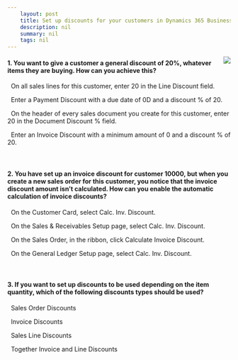 ```yaml
---
    layout: post
    title: Set up discounts for your customers in Dynamics 365 Business Central  
    description: nil
    summary: nil
    tags: nil
---
```



 <a target="_blank" href="https://docs.microsoft.com/en-us/learn/modules/customer-discounts-dynamics-365-business-central/6-check/"><i class="fas fa-external-link-alt"></i> </a>
 <img align="right" src="https://docs.microsoft.com/en-us/learn/achievements/customer-discounts-dynamics-365-business-central.svg">
####  1. You want to give a customer a general discount of 20%, whatever items they are buying. How can you achieve this?


<i class='far fa-square'></i> &nbsp;&nbsp;On all sales lines for this customer, enter 20 in the Line Discount field.

<i class='far fa-square'></i> &nbsp;&nbsp;Enter a Payment Discount with a due date of 0D and a discount \% of 20.

<i class='far fa-square'></i> &nbsp;&nbsp;On the header of every sales document you create for this customer, enter 20 in the Document Discount \% field.

<i class='fas fa-check-square' style='color: Dodgerblue;'></i> &nbsp;&nbsp;Enter an Invoice Discount with a minimum amount of 0 and a discount \% of 20.
<br />
<br />
<br />

####  2. You have set up an invoice discount for customer 10000, but when you create a new sales order for this customer, you notice that the invoice discount amount isn’t calculated. How can you enable the automatic calculation of invoice discounts?


<i class='far fa-square'></i> &nbsp;&nbsp;On the Customer Card, select Calc. Inv. Discount.

<i class='fas fa-check-square' style='color: Dodgerblue;'></i> &nbsp;&nbsp;On the Sales & Receivables Setup page, select Calc. Inv. Discount.

<i class='far fa-square'></i> &nbsp;&nbsp;On the Sales Order, in the ribbon, click Calculate Invoice Discount.

<i class='far fa-square'></i> &nbsp;&nbsp;On the General Ledger Setup page, select Calc. Inv. Discount.
<br />
<br />
<br />

####  3. If you want to set up discounts to be used depending on the item quantity, which of the following discounts types should be used?


<i class='far fa-square'></i> &nbsp;&nbsp;Sales Order Discounts

<i class='far fa-square'></i> &nbsp;&nbsp;Invoice Discounts

<i class='fas fa-check-square' style='color: Dodgerblue;'></i> &nbsp;&nbsp;Sales Line Discounts

<i class='far fa-square'></i> &nbsp;&nbsp;Together Invoice and Line Discounts
<br />
<br />
<br />
